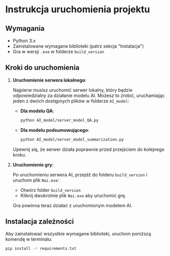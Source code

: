 # Instrukcja uruchomienia projektu

## Wymagania

- Python 3.x
- Zainstalowane wymagane biblioteki (patrz sekcja "Instalacja")
- Gra w wersji `.exe` w folderze `build_version`

## Kroki do uruchomienia

1. **Uruchomienie serwera lokalnego**:
   
   Najpierw musisz uruchomić serwer lokalny, który będzie odpowiedzialny za działanie modelu AI. Możesz to zrobić, uruchamiając jeden z dwóch dostępnych plików w folderze `AI_model`:

   - **Dla modelu QA**:
     ```bash
     python AI_model/server_model_QA.py
     ```

   - **Dla modelu podsumowującego**:
     ```bash
     python AI_model/server_model_summarization.py
     ```

   Upewnij się, że serwer działa poprawnie przed przejściem do kolejnego kroku.

2. **Uruchomienie gry**:

   Po uruchomieniu serwera AI, przejdź do folderu `build_version` i uruchom plik `Nai.exe`:

   - Otwórz folder `build_version`
   - Kliknij dwukrotnie plik `Nai.exe` aby uruchomić grę.

   Gra powinna teraz działać z uruchomionym modelem AI.

## Instalacja zależności

Aby zainstalować wszystkie wymagane biblioteki, uruchom poniższą komendę w terminalu:

```bash
pip install -r requirements.txt
